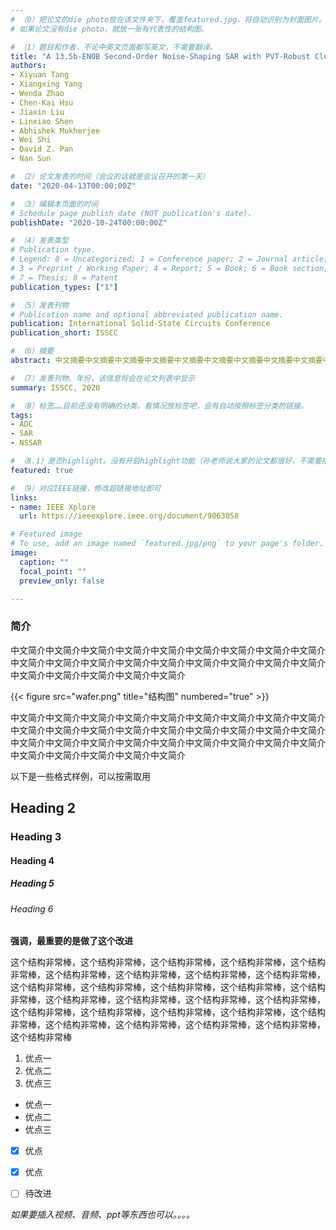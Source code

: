 ```yaml
---
# （0）把论文的die photo放在该文件夹下，覆盖featured.jpg，将自动识别为封面图片。
# 如果论文没有die photo，就放一张有代表性的结构图。

# （1）题目和作者，不论中英文页面都写英文，不需要翻译。
title: "A 13.5b-ENOB Second-Order Noise-Shaping SAR with PVT-Robust Closed-Loop Dynamic Amplifier"
authors:
- Xiyuan Tang
- Xiangxing Yang
- Wenda Zhao
- Chen-Kai Hsu
- Jiaxin Liu
- Linxiao Shen
- Abhishek Mukherjee
- Wei Shi
- David Z. Pan
- Nan Sun

# （2）论文发表的时间（会议的话就是会议召开的第一天）
date: "2020-04-13T00:00:00Z"

# （3）编辑本页面的时间
# Schedule page publish date (NOT publication's date).
publishDate: "2020-10-24T00:00:00Z"

# （4）发表类型
# Publication type.
# Legend: 0 = Uncategorized; 1 = Conference paper; 2 = Journal article;
# 3 = Preprint / Working Paper; 4 = Report; 5 = Book; 6 = Book section;
# 7 = Thesis; 8 = Patent
publication_types: ["1"]

# （5）发表刊物
# Publication name and optional abbreviated publication name.
publication: International Solid-State Circuits Conference
publication_short: ISSCC

# （6）摘要
abstract: 中文摘要中文摘要中文摘要中文摘要中文摘要中文摘要中文摘要中文摘要中文摘要中文摘要中文摘要中文摘要中文摘要中文摘要中文摘要中文摘要中文摘要中文摘要中文摘要中文摘要中文摘要中文摘要中文摘要中文摘要中文摘要中文摘要中文摘要中文摘要中文摘要中文摘要中文摘要中文摘要中文摘要中文摘要中文摘要中文摘要中文摘要中文摘要中文摘要中文摘要中文摘要中文摘要中文摘要中文摘要中文摘要中文摘要中文摘要中文摘要中文摘要中文摘要中文摘要中文摘要中文摘要中文摘要中文摘要中文摘要中文摘要中文摘要中文摘要中文摘要中文摘要中文摘要中文摘要中文摘要中文摘要中文摘要中文摘要中文摘要中文摘要中文摘要中文摘要

# （7）发表刊物、年份，该信息将会在论文列表中显示
summary: ISSCC, 2020

# （8）标签……目前还没有明确的分类。看情况放标签吧，会有自动按照标签分类的链接。
tags:
- ADC
- SAR
- NSSAR

# （8.1）是否highlight。没有开启highlight功能（孙老师说大家的论文都很好，不需要摆几篇出来高亮），所以这里不需要改。
featured: true

# （9）对应IEEE链接，修改超链接地址即可
links:
- name: IEEE Xplore
  url: https://ieeexplore.ieee.org/document/9063058

# Featured image
# To use, add an image named `featured.jpg/png` to your page's folder. 
image:
  caption: ""
  focal_point: ""
  preview_only: false

---
```


### 简介

中文简介中文简介中文简介中文简介中文简介中文简介中文简介中文简介中文简介中文简介中文简介中文简介中文简介中文简介中文简介中文简介中文简介中文简介中文简介中文简介中文简介中文简介中文简介

{{< figure src="wafer.png" title="结构图" numbered="true" >}}

中文简介中文简介中文简介中文简介中文简介中文简介中文简介中文简介中文简介中文简介中文简介中文简介中文简介中文简介中文简介中文简介中文简介中文简介中文简介中文简介中文简介中文简介中文简介中文简介中文简介中文简介中文简介中文简介中文简介中文简介中文简介中文简介


以下是一些格式样例，可以按需取用

## Heading 2
### Heading 3
#### Heading 4
##### Heading 5
###### Heading 6

**强调，最重要的是做了这个改进**


这个结构非常棒，这个结构非常棒，这个结构非常棒，这个结构非常棒，这个结构非常棒，这个结构非常棒，这个结构非常棒，这个结构非常棒，这个结构非常棒，这个结构非常棒，这个结构非常棒，这个结构非常棒，这个结构非常棒，这个结构非常棒，这个结构非常棒，这个结构非常棒，这个结构非常棒，这个结构非常棒，这个结构非常棒，这个结构非常棒，这个结构非常棒，这个结构非常棒，这个结构非常棒，这个结构非常棒，这个结构非常棒，这个结构非常棒，这个结构非常棒，这个结构非常棒

1. 优点一
2. 优点二
3. 优点三

* 优点一
* 优点二
* 优点三


- [x] 优点
- [x] 优点
- [ ] 待改进


_如果要插入视频、音频、ppt等东西也可以。。。。_